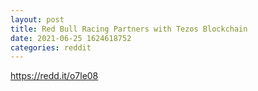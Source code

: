 ```yaml
--- 
layout: post 
title: Red Bull Racing Partners with Tezos Blockchain 
date: 2021-06-25 1624618752 
categories: reddit 
--- 
```

https://redd.it/o7le08